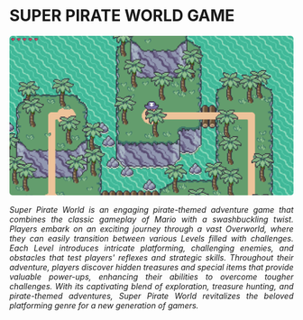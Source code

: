 # SUPER PIRATE WORLD GAME

![](public/OVERWORLD.png)

<p align="justify">
    <em>
        Super Pirate World is an engaging pirate-themed adventure game that combines the classic gameplay of Mario with a swashbuckling twist. Players embark on an exciting journey through a vast Overworld, where they can easily transition between various Levels filled with challenges. Each Level introduces intricate platforming, challenging enemies, and obstacles that test players' reflexes and strategic skills. Throughout their adventure, players discover hidden treasures and special items that provide valuable power-ups, enhancing their abilities to overcome tougher challenges. With its captivating blend of exploration, treasure hunting, and pirate-themed adventures, Super Pirate World revitalizes the beloved platforming genre for a new generation of gamers.
    </em>
</p>
